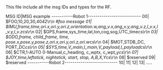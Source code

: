 This file include all the msg IDs and types for the RF.

MSG ID|MSG example
-----------Robot 1---------------------------
00| $FOO,10,20,30,40*42\r\n   #foo message
01| $IMU,frame,time,ori.x,ori.y,ori.z,orientation.w,ang_v.x,ang_v.y,ang_v.z,l_v.x,l_v.y,l_v.z*cs\r\n
02| $GPS,frame,sys_time,lat,lon,cog,sog,UTC_time*cs\r\n
03| $ODO,frame, child_frame, time, pose.x,pose.y,pose.z,ori.x,ori.y,ori.z,ori.w*cs\r\n
04| $MOT,STDB_DC, PORT_DC*cs\r\n
05| $SYS,time,V_main,I_main,V_payload,I_payload*cs\r\n
06| $CTR,1-AUTO 0-Manual,c_heading, c_wptx, c_wpt_y*cs\r\n
07| $JOY,time,leftstick, nightstick, start, stop, A,B,X,Y*cs\r\n
08| $reserved
09| $reserved
-----------Robot 2---------------------------
10|
11|
12|
13|
.....
